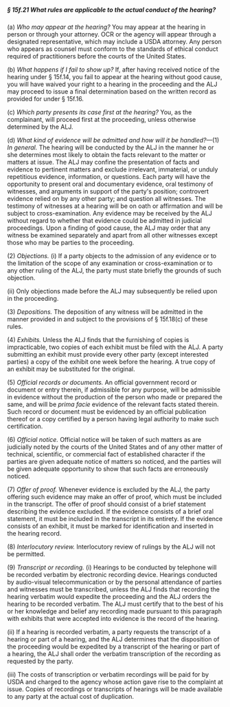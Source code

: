 ##### § 15f.21 What rules are applicable to the actual conduct of the hearing? #####

(a) *Who may appear at the hearing?* You may appear at the hearing in person or through your attorney. OCR or the agency will appear through a designated representative, which may include a USDA attorney. Any person who appears as counsel must conform to the standards of ethical conduct required of practitioners before the courts of the United States.

(b) *What happens if I fail to show up?* If, after having received notice of the hearing under § 15f.14, you fail to appear at the hearing without good cause, you will have waived your right to a hearing in the proceeding and the ALJ may proceed to issue a final determination based on the written record as provided for under § 15f.16.

(c) *Which party presents its case first at the hearing?* You, as the complainant, will proceed first at the proceeding, unless otherwise determined by the ALJ.

(d) *What kind of evidence will be admitted and how will it be handled?*—(1) *In general.* The hearing will be conducted by the ALJ in the manner he or she determines most likely to obtain the facts relevant to the matter or matters at issue. The ALJ may confine the presentation of facts and evidence to pertinent matters and exclude irrelevant, immaterial, or unduly repetitious evidence, information, or questions. Each party will have the opportunity to present oral and documentary evidence, oral testimony of witnesses, and arguments in support of the party's position; controvert evidence relied on by any other party; and question all witnesses. The testimony of witnesses at a hearing will be on oath or affirmation and will be subject to cross-examination. Any evidence may be received by the ALJ without regard to whether that evidence could be admitted in judicial proceedings. Upon a finding of good cause, the ALJ may order that any witness be examined separately and apart from all other witnesses except those who may be parties to the proceeding.

(2) *Objections.* (i) If a party objects to the admission of any evidence or to the limitation of the scope of any examination or cross-examination or to any other ruling of the ALJ, the party must state briefly the grounds of such objection.

(ii) Only objections made before the ALJ may subsequently be relied upon in the proceeding.

(3) *Depositions.* The deposition of any witness will be admitted in the manner provided in and subject to the provisions of § 15f.18(c) of these rules.

(4) *Exhibits.* Unless the ALJ finds that the furnishing of copies is impracticable, two copies of each exhibit must be filed with the ALJ. A party submitting an exhibit must provide every other party (except interested parties) a copy of the exhibit one week before the hearing. A true copy of an exhibit may be substituted for the original.

(5) *Official records or documents.* An official government record or document or entry therein, if admissible for any purpose, will be admissible in evidence without the production of the person who made or prepared the same, and will be *prima facie* evidence of the relevant facts stated therein. Such record or document must be evidenced by an official publication thereof or a copy certified by a person having legal authority to make such certification.

(6) *Official notice.* Official notice will be taken of such matters as are judicially noted by the courts of the United States and of any other matter of technical, scientific, or commercial fact of established character if the parties are given adequate notice of matters so noticed, and the parties will be given adequate opportunity to show that such facts are erroneously noticed.

(7) *Offer of proof.* Whenever evidence is excluded by the ALJ, the party offering such evidence may make an offer of proof, which must be included in the transcript. The offer of proof should consist of a brief statement describing the evidence excluded. If the evidence consists of a brief oral statement, it must be included in the transcript in its entirety. If the evidence consists of an exhibit, it must be marked for identification and inserted in the hearing record.

(8) *Interlocutory review.* Interlocutory review of rulings by the ALJ will not be permitted.

(9) *Transcript or recording.* (i) Hearings to be conducted by telephone will be recorded verbatim by electronic recording device. Hearings conducted by audio-visual telecommunication or by the personal attendance of parties and witnesses must be transcribed, unless the ALJ finds that recording the hearing verbatim would expedite the proceeding and the ALJ orders the hearing to be recorded verbatim. The ALJ must certify that to the best of his or her knowledge and belief any recording made pursuant to this paragraph with exhibits that were accepted into evidence is the record of the hearing.

(ii) If a hearing is recorded verbatim, a party requests the transcript of a hearing or part of a hearing, and the ALJ determines that the disposition of the proceeding would be expedited by a transcript of the hearing or part of a hearing, the ALJ shall order the verbatim transcription of the recording as requested by the party.

(iii) The costs of transcription or verbatim recordings will be paid for by USDA and charged to the agency whose action gave rise to the complaint at issue. Copies of recordings or transcripts of hearings will be made available to any party at the actual cost of duplication.